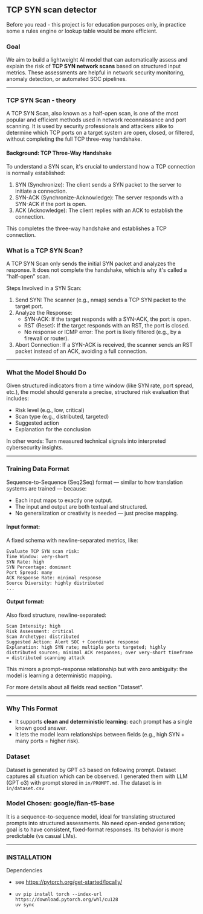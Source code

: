 ## TCP SYN scan detector

Before you read - this project is for education purposes only, in practice some a rules engine or lookup table would be more efficient.

### Goal

We aim to build a lightweight AI model that can automatically assess and explain the risk of **TCP SYN network scans** based on structured input metrics. These assessments are helpful in network security monitoring, anomaly detection, or automated SOC pipelines.

---

### TCP SYN Scan - theory
A TCP SYN Scan, also known as a half-open scan, is one of the most popular and efficient methods used in network reconnaissance and port scanning. It is used by security professionals and attackers alike to determine which TCP ports on a target system are open, closed, or filtered, without completing the full TCP three-way handshake.

#### Background: TCP Three-Way Handshake
To understand a SYN scan, it's crucial to understand how a TCP connection is normally established:

1. SYN (Synchronize): The client sends a SYN packet to the server to initiate a connection.
2. SYN-ACK (Synchronize-Acknowledge): The server responds with a SYN-ACK if the port is open.
3. ACK (Acknowledge): The client replies with an ACK to establish the connection.

This completes the three-way handshake and establishes a TCP connection.

### What is a TCP SYN Scan?
A TCP SYN Scan only sends the initial SYN packet and analyzes the response. It does not complete the handshake, which is why it's called a “half-open” scan.

Steps Involved in a SYN Scan:
1. Send SYN: The scanner (e.g., nmap) sends a TCP SYN packet to the target port.
2. Analyze the Response:
   - SYN-ACK: If the target responds with a SYN-ACK, the port is open.
   - RST (Reset): If the target responds with an RST, the port is closed.
   - No response or ICMP error: The port is likely filtered (e.g., by a firewall or router).
3. Abort Connection: If a SYN-ACK is received, the scanner sends an RST packet instead of an ACK, avoiding a full connection.

---

### What the Model Should Do
Given structured indicators from a time window (like SYN rate, port spread, etc.), the model should generate a precise, structured risk evaluation that includes:

 * Risk level (e.g., low, critical)
 * Scan type (e.g., distributed, targeted)
 * Suggested action
 * Explanation for the conclusion

In other words: Turn measured technical signals into interpreted cybersecurity insights.

---

### Training Data Format

Sequence-to-Sequence (Seq2Seq) format — similar to how translation systems are trained — because:

 * Each input maps to exactly one output.
 * The input and output are both textual and structured.
 * No generalization or creativity is needed — just precise mapping.

#### Input format:
A fixed schema with newline-separated metrics, like:

```
Evaluate TCP SYN scan risk:
Time Window: very-short
SYN Rate: high
SYN Percentage: dominant
Port Spread: many
ACK Response Rate: minimal response
Source Diversity: highly distributed
...
```

#### Output format:
Also fixed structure, newline-separated:

```
Scan Intensity: high
Risk Assessment: critical
Scan Archetype: distributed
Suggested Action: Alert SOC + Coordinate response
Explanation: high SYN rate; multiple ports targeted; highly distributed sources; minimal ACK responses; over very-short timeframe = distributed scanning attack
```

This mirrors a prompt–response relationship but with zero ambiguity:
the model is learning a deterministic mapping.

For more details about all fields read section "Dataset".

---

### Why This Format
- It supports **clean and deterministic learning**: each prompt has a single known good answer.
- It lets the model learn relationships between fields (e.g., high SYN + many ports = higher risk).

### Dataset
Dataset is generated by GPT o3 based on following prompt. Dataset captures all situation which can be observed. 
I generated them with LLM (GPT o3) with prompt stored in `in/PROMPT.md`. The dataset is in `in/dataset.csv`

### Model Chosen: google/flan-t5-base
It is a sequence-to-sequence model, ideal for translating structured prompts into structured assessments.
No need open-ended generation; goal is to have consistent, fixed-format responses.
Its behavior is more predictable (vs casual LMs).



---

### INSTALLATION
Dependencies
 * see https://pytorch.org/get-started/locally/
 * ```
   uv pip install torch --index-url https://download.pytorch.org/whl/cu128
   uv sync 
   ```
   


